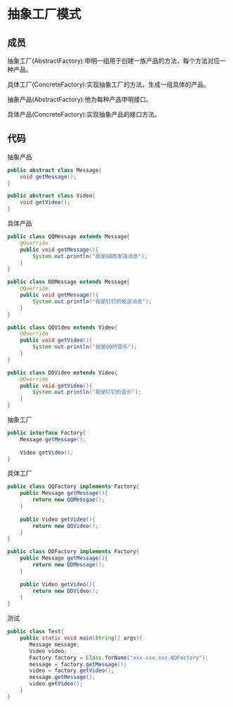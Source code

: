 # 抽象工厂模式

## 成员

抽象工厂(AbstractFactory):申明一组用于创建一族产品的方法，每个方法对应一种产品。

具体工厂(ConcreteFactory):实现抽象工厂的方法，生成一组具体的产品。

抽象产品(AbstractFactory):他为每种产品申明接口。

具体产品(ConcreteFactory):实现抽象产品的接口方法。

## 代码

抽象产品
```java
public abstract class Message{
    void getMessage();
}

public abstract class Video{
    void getVideo();
}
```

具体产品
```java
public class QQMessage extends Message{
    @Override
    public void getMessage(){
        System.out.println("我是QQ的发送消息");
    }
}

public class DDMessage extends Message{
    @Override
    public void getMessage(){ 
        System.out.println("我是钉钉的发送消息"); 
    }
}

public class QQVideo extends Video{
    @Override
    public void getVideo(){
        System.out.println("我是QQ的音乐");
    }
}

public class DDVideo extends Video{
    @Override
    public void getVideo(){
        System.out.println("我是钉钉的音乐");
    }
}
```

抽象工厂
```java
public interface Factory{
    Message getMessage();
    
    Video getVideo();
}
```

具体工厂
```java
public class QQFactory implements Factory{
    public Message getMessage(){
        return new QQMessgae();
    }
    
    public Video getVideo(){
        return new QQVideo();
    }
}

public class DDFactory implements Factory{
    public Message getMessage(){
        return new DDMessage();
    }
    
    public Video getVideo(){
        return new DDVideo();
    }
}
```

测试
```java
public class Test{
    public static void main(String[] args){
       Message message;
       Video video;
       Factory factory = Class.forName("xxx.xxx.xxx.QQFactory");
       message = factory.getMessage();
       video = factory.getVideo();
       message.getMessage();
       video.getVideo();
    }
}
```
